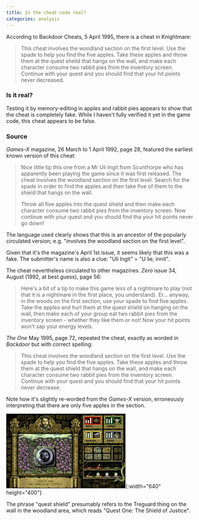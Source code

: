```yaml
---
title: Is the cheat code real?
categories: analysis
---
```


According to Backdoor Cheats, 5 April 1995, there is a cheat in Knightmare:

> This cheat involves the woodland section on the first level. Use the spade to
> help you find the five apples. Take these apples and throw them at the quest
> sheild that hangs on the wall, and make each character consume two rabbit pies
> from the inventory screen. Continue with your quest and you should find that
> your hit points never decreased.

### Is it real?

Testing it by memory-editing in apples and rabbit pies appears to show that the
cheat is completely fake. While I haven't fully verified it yet in the game
code, this cheat appears to be false.

### Source

_Games-X_ magazine, 26 March to 1 April 1992, page 28, featured the earliest
known version of this cheat:

> Nice little tip this one from a Mr Uli Ingit from Scunthorpe who has
> apparently been playing the game since it was first released. The cheat
> involves the woodland section on the first level. Search for the spade in
> order to find the apples and then take five of them to the shield that hangs
> on the wall.
>
> Throw all five apples into the quest shield and then make each character
> consume two rabbit pies from the inventory screen. Now continue with your
> quest and you should find tha your hit points never go down!

The language used clearly shows that this is an ancestor of the popularly
circulated version; e.g. "involves the woodland section on the first level".

Given that it's the magazine's April 1st issue, it seems likely that this was a
fake. The submitter's name is also a clue: "Uli Ingit" = "U lie, innit".

The cheat nevertheless circulated to other magazines. _Zero_ issue 34, August
(1992, at best guess), page 56:

> Here's a bit of a tip to make this game less of a nightmare to play (not that
> it is a nightmare in the first place, you understand). Er... anyway, in the
> woods on the first section, use your spade to find five apples. Take the
> apples and hurl them at the quest shield on hanging on the wall, then make
> each of your group eat two rabbit pies from the inventory screen - whether
> they like them or not! Now your hit points won't sap your energy levels.

_The One_ May 1995, page 72, repeated the cheat, exactly as worded in _Backdoor_
but with correct spelling:

> This cheat involves the woodland section on the first level. Use the spade to
> help you find the five apples. Take these apples and throw them at the quest
> shield that hangs on the wall, and make each character consume two rabbit pies
> from the inventory screen. Continue with your quest and you should find that
> your hit points never decrease.

Note how it's slightly re-worded from the _Games-X_ version, erroneously
interpreting that there are only five apples in the section.

![Quest One: The Shield of Justice](../images/Knightmare_quest_1.png "Quest One: The Shield of Justice"){:width="640" height="400"}

The phrase "quest shield" presumably refers to the Treguard thing on the wall
in the woodland area, which reads "Quest One: The Shield of Justice".
